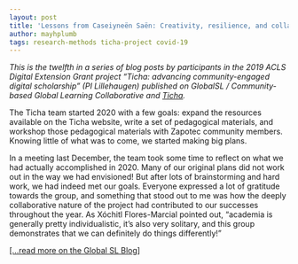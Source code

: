 ```yaml
---
layout: post
title: 'Lessons from Caseiyneën Saën: Creativity, resilience, and collaborative scholarship'
author: mayhplumb
tags: research-methods ticha-project covid-19
---
```


<i>This is the twelfth in a series of blog posts by participants in the 2019 ACLS Digital Extension Grant project “Ticha: advancing community-engaged digital scholarship” (PI Lillehaugen) published on GlobalSL / Community-based Global Learning Collaborative and <a target="_blank" href="https://ticha.haverford.edu/en/updates/">Ticha</a>.</i>

The Ticha team started 2020 with a few goals: expand the resources available on the Ticha website, write a set of pedagogical materials, and workshop those pedagogical materials with Zapotec community members. Knowing little of what was to come, we started making big plans.

In a meeting last December, the team took some time to reflect on what we had actually accomplished in 2020. Many of our original plans did not work out in the way we had envisioned! But after lots of brainstorming and hard work, we had indeed met our goals. Everyone expressed a lot of gratitude towards the group, and something that stood out to me was how the deeply collaborative nature of the project had contributed to our successes throughout the year. As Xóchitl Flores-Marcial pointed out, “academia is generally pretty individualistic, it’s also very solitary, and this group demonstrates that we can definitely do things differently!”

<a target="_blank" href="https://compact.org/lessons-from-caseiyneen-saen-creativity-resilience-and-collaborative-scholarship/">[...read more on the Global SL Blog]</a>